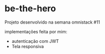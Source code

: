 # be-the-hero
Projeto desenvolvido na semana omnistack #11

implementações feita por mim:
- autenticação com JWT
- Tela responsiva
